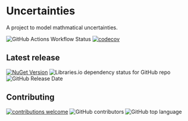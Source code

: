 # Uncertainties
A project to model mathmatical uncertainties.

![GitHub Actions Workflow Status](https://github.com/MagmaWorks/Uncertainties/actions/workflows/ci.yml/badge.svg)
[![codecov](https://codecov.io/gh/MagmaWorks/Uncertainties/graph/badge.svg)](https://codecov.io/gh/MagmaWorks/Uncertainties)

## Latest release
[![NuGet Version](https://img.shields.io/nuget/v/MagmaWorks.Uncertainties)](https://www.nuget.org/packages/MagmaWorks.Uncertainties)
![Libraries.io dependency status for GitHub repo](https://img.shields.io/librariesio/github/MagmaWorks/Uncertainties)
![GitHub Release Date](https://img.shields.io/github/release-date/MagmaWorks/Uncertainties)


## Contributing 
[![contributions welcome](https://img.shields.io/badge/contributions-welcome-brightgreen.svg?style=flat)](https://github.com/MagmaWorks/Uncertainties/issues)
![GitHub contributors](https://img.shields.io/github/contributors/MagmaWorks/Uncertainties)
![GitHub top language](https://img.shields.io/github/languages/top/MagmaWorks/Uncertainties)
